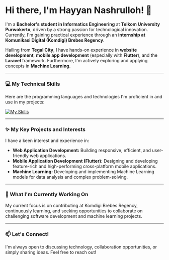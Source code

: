 # Hi there, I'm Hayyan Nashrulloh! 👋

I'm a **Bachelor's student in Informatics Engineering** at **Telkom University Purwokerto**, driven by a strong passion for technological innovation. Currently, I'm gaining practical experience through an **internship at Komunikasi Digital (Komdigi) Brebes Regency**.

Hailing from **Tegal City**, I have hands-on experience in **website development**, **mobile app development** (especially with **Flutter**), and the **Laravel** framework. Furthermore, I'm actively exploring and applying concepts in **Machine Learning**.

---

### 💻 My Technical Skills

Here are the programming languages and technologies I'm proficient in and use in my projects:

[![My Skills](https://skillicons.dev/icons?i=java,cpp,python,javascript,flutter,laravel,html,css)](https://skillicons.dev)

---

### ✨ My Key Projects and Interests

I have a keen interest and experience in:

* **Web Application Development:** Building responsive, efficient, and user-friendly web applications.
* **Mobile Application Development (Flutter):** Designing and developing feature-rich and high-performing cross-platform mobile applications.
* **Machine Learning:** Developing and implementing Machine Learning models for data analysis and complex problem-solving.

---

### 🚀 What I'm Currently Working On

My current focus is on contributing at Komdigi Brebes Regency, continuously learning, and seeking opportunities to collaborate on challenging software development and machine learning projects.

---

### 📫 Let's Connect!

I'm always open to discussing technology, collaboration opportunities, or simply sharing ideas. Feel free to reach out!
